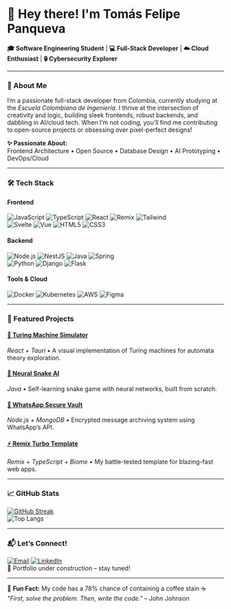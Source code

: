 # 👋 Hey there! I'm Tomás Felipe Panqueva 

**🎓 Software Engineering Student** | **💻 Full-Stack Developer** | **☁️ Cloud Enthusiast** | **🔒 Cybersecurity Explorer**

---

### 🚀 About Me
I’m a passionate full-stack developer from Colombia, currently studying at the *Escuela Colombiana de Ingeniería*. I thrive at the intersection of creativity and logic, building sleek frontends, robust backends, and dabbling in AI/cloud tech. When I’m not coding, you’ll find me contributing to open-source projects or obsessing over pixel-perfect designs!

**✨ Passionate About:**  
Frontend Architecture • Open Source • Database Design • AI Prototyping • DevOps/Cloud

---

### 🛠️ Tech Stack

#### **Frontend**  
![JavaScript](https://img.shields.io/badge/-JavaScript-F7DF1E?logo=javascript&logoColor=000) ![TypeScript](https://img.shields.io/badge/-TypeScript-3178C6?logo=typescript&logoColor=fff) ![React](https://img.shields.io/badge/-React-61DAFB?logo=react&logoColor=000) ![Remix](https://img.shields.io/badge/-Remix-000?logo=remix&logoColor=fff) ![Tailwind](https://img.shields.io/badge/-Tailwind-06B6D4?logo=tailwindcss&logoColor=fff)  
![Svelte](https://img.shields.io/badge/-Svelte-FF3E00?logo=svelte&logoColor=fff) ![Vue](https://img.shields.io/badge/-Vue-4FC08D?logo=vuedotjs&logoColor=fff) ![HTML5](https://img.shields.io/badge/-HTML5-E34F26?logo=html5&logoColor=fff) ![CSS3](https://img.shields.io/badge/-CSS3-1572B6?logo=css3&logoColor=fff)

#### **Backend**  
![Node.js](https://img.shields.io/badge/-Node.js-339933?logo=nodedotjs&logoColor=fff) ![NestJS](https://img.shields.io/badge/-NestJS-E0234E?logo=nestjs&logoColor=fff) ![Java](https://img.shields.io/badge/-Java-007396?logo=openjdk&logoColor=fff) ![Spring](https://img.shields.io/badge/-Spring_Boot-6DB33F?logo=springboot&logoColor=fff)  
![Python](https://img.shields.io/badge/-Python-3776AB?logo=python&logoColor=fff) ![Django](https://img.shields.io/badge/-Django-092E20?logo=django&logoColor=fff) ![Flask](https://img.shields.io/badge/-Flask-000?logo=flask&logoColor=fff)

#### **Tools & Cloud**  
![Docker](https://img.shields.io/badge/-Docker-2496ED?logo=docker&logoColor=fff) ![Kubernetes](https://img.shields.io/badge/-Kubernetes-326CE5?logo=kubernetes&logoColor=fff) ![AWS](https://img.shields.io/badge/-AWS-232F3E?logo=amazonaws&logoColor=fff) ![Figma](https://img.shields.io/badge/-Figma-F24E1E?logo=figma&logoColor=fff)

---

### 🌟 Featured Projects

#### [🧠 Turing Machine Simulator](https://github.com/T-hash06/turing-machine)  
_React + Tauri_ • A visual implementation of Turing machines for automata theory exploration.

#### [🐍 Neural Snake AI](https://github.com/T-hash06/snake-ai/tree/NeuralNetwork)  
_Java_ • Self-learning snake game with neural networks, built from scratch.

#### [🔐 WhatsApp Secure Vault](https://github.com/T-hash06/whatsapp-message-archiver)  
_Node.js + MongoDB_ • Encrypted message archiving system using WhatsApp’s API.

#### [⚡ Remix Turbo Template](https://github.com/T-hash06/remix-template)  
_Remix + TypeScript + Biome_ • My battle-tested template for blazing-fast web apps.

---

### 📈 GitHub Stats  
[![GitHub Streak](https://streak-stats.demolab.com?user=T-hash06&theme=nightowl)](https://git.io/streak-stats)  
![Top Langs](https://github-readme-stats.vercel.app/api/top-langs/?username=T-hash06&layout=compact&theme=nightowl)

---

### 📬 Let’s Connect!  
[![Email](https://img.shields.io/badge/-Email-D14836?logo=gmail&logoColor=fff)](mailto:tomaspanqueva.dev@gmail.com) 
[![LinkedIn](https://img.shields.io/badge/-LinkedIn-0A66C2?logo=linkedin&logoColor=fff)](https://co.linkedin.com/in/tomás-felipe-panqueva-manrrique-523887331)  
🚧 Portfolio under construction – stay tuned!  

---

🐍 **Fun Fact:** My code has a 78% chance of containing a coffee stain ☕️  
*"First, solve the problem. Then, write the code."* – John Johnson
